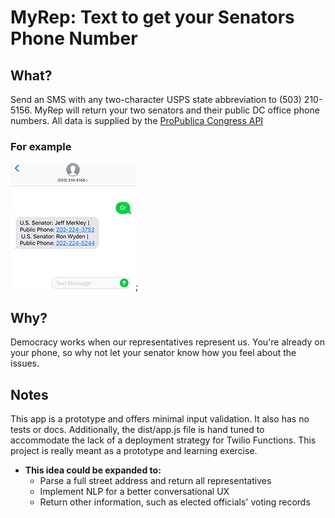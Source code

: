 # MyRep: Text to get your Senators Phone Number

## What?

Send an SMS with any two-character USPS state abbreviation to (503) 210-5156. MyRep will return your two senators and their public DC office phone numbers. All data is supplied by the [ProPublica Congress API](https://projects.propublica.org/api-docs/congress-api/)

### For example

![Example Text](./myrep_example.jpg);

## Why?

Democracy works when our representatives represent us. You're already on your phone, so why not let your senator know how you feel about the issues.

## Notes

This app is a prototype and offers minimal input validation. It also has no tests or docs. Additionally, the dist/app.js file is hand tuned to accommodate the lack of a deployment strategy for Twilio Functions. This project is really meant as a prototype and learning exercise.

- **This idea could be expanded to:**
  - Parse a full street address and return all representatives
  - Implement NLP for a better conversational UX
  - Return other information, such as elected officials' voting records
